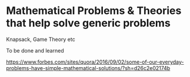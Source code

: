 # Mathematical Problems & Theories that help solve generic problems
Knapsack, Game Theory etc

To be done and learned

https://www.forbes.com/sites/quora/2016/09/02/some-of-our-everyday-problems-have-simple-mathematical-solutions/?sh=d26c2e02174b
